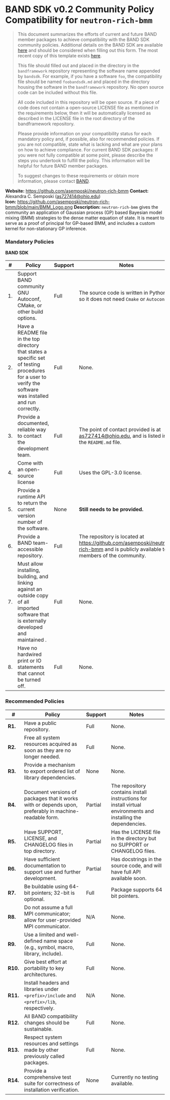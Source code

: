 # BAND SDK v0.2 Community Policy Compatibility for `neutron-rich-bmm`


> This document summarizes the efforts of current and future BAND member packages to achieve compatibility with the BAND SDK community policies.  Additional details on the BAND SDK are available [here](https://raw.githubusercontent.com/bandframework/bandframework/main/resources/sdkpolicies/bandsdk.md) and should be considered when filling out this form. The most recent copy of this template exists [here](https://raw.githubusercontent.com/bandframework/bandframework/main/resources/sdkpolicies/template.md).
>
> This file should filled out and placed in the directory in the `bandframework` repository representing the software name appended by `bandsdk`.  For example, if you have a software `foo`, the compatibility file should be named `foobandsdk.md` and placed in the directory housing the software in the `bandframework` repository. No open source code can be included without this file.
>
> All code included in this repository will be open source.  If a piece of code does not contain a open-source LICENSE file as mentioned in the requirements below, then it will be automatically licensed as described in the LICENSE file in the root directory of the bandframework repository.
>
> Please provide information on your compatibility status for each mandatory policy and, if possible, also for recommended policies. If you are not compatible, state what is lacking and what are your plans on how to achieve compliance. For current BAND SDK packages: If you were not fully compatible at some point, please describe the steps you undertook to fulfill the policy. This information will be helpful for future BAND member packages.
>
> To suggest changes to these requirements or obtain more information, please contact [BAND](https://bandframework.github.io/team).

<!-- #region -->
**Website:** https://github.com/asemposki/neutron-rich-bmm 
**Contact:** Alexandra C. Semposki (<as727414@ohio.edu>)    
**Icon:** https://github.com/asemposki/neutron-rich-bmm/blob/main/BMM_Logo.png
**Description:** `neutron-rich-bmm` gives the community an application of Gaussian process (GP) based Bayesian model mixing (BMM) strategies to the dense matter equation of state. It is meant to serve as a proof of principal for GP-based BMM, and includes a custom kernel for non-stationary GP inference. 

### Mandatory Policies

**BAND SDK**

| # | Policy                 |Support| Notes                                                                                                                                                        |
|---|-----------------------|-------|--------------------------------------------------------------------------------------------------------------------------------------------------------------|
| 1. | Support BAND community GNU Autoconf, CMake, or other build options. |Full| The source code is written in Python, so it does not need `Cmake` or `Autoconf`                                                                              
| 2. | Have a README file in the top directory that states a specific set of testing procedures for a user to verify the software was installed and run correctly. |Full| None.                                                                                                                                                        |
| 3. | Provide a documented, reliable way to contact the development team. |Full| The point of contact provided is at <as727414@ohio.edu>, and is listed in the `README.md` file.                                                                                    |
| 4. | Come with an open-source license |Full| Uses the GPL-3.0 license.                                                                                                                                        |
| 5. | Provide a runtime API to return the current version number of the software. |None| **Still needs to be provided.**                                                                                                                                                    |
| 6. | Provide a BAND team-accessible repository. |Full| The repository is located at https://github.com/asemposki/neutron-rich-bmm and is publicly available to all members of the community. |
| 7. | Must allow installing, building, and linking against an outside copy of all imported software that is externally developed and maintained .|Full| None.                                                                                                                                                        |
| 8. |  Have no hardwired print or IO statements that cannot be turned off. |Full| None.                                                                                                                                                        |


### Recommended Policies

| # | Policy                 | Support | Notes                                                                                                          |
|---|------------------------|---------|----------------------------------------------------------------------------------------------------------------|
|**R1.**| Have a public repository. | Full    | None.                                                                                                          |
|**R2.**| Free all system resources acquired as soon as they are no longer needed. | Full    | None.                                                                                                          |
|**R3.**| Provide a mechanism to export ordered list of library dependencies. | None    | None.                                                                                                          |
|**R4.**| Document versions of packages that it works with or depends upon, preferably in machine-readable form.  | Partial | The repository contains install instructions for install virtual environments and installing the dependencies. |
|**R5.**| Have SUPPORT, LICENSE, and CHANGELOG files in top directory.  | Partial | Has the LICENSE file in the directory but no SUPPORT or CHANGELOG files.                                                                   |
|**R6.**| Have sufficient documentation to support use and further development.  | Partial | Has docstrings in the source code, and will have full API available soon.                                                                       |
|**R7.**| Be buildable using 64-bit pointers; 32-bit is optional. | Full    | Package supports 64 bit pointers.                                                            |
|**R8.**| Do not assume a full MPI communicator; allow for user-provided MPI communicator. | N/A     | None.                                                                                                          |
|**R9.**| Use a limited and well-defined name space (e.g., symbol, macro, library, include). | Full    | None.                                                                                                          |
|**R10.**| Give best effort at portability to key architectures. | Full    | None.                                                                                                          |
|**R11.**| Install headers and libraries under `<prefix>/include` and `<prefix>/lib`, respectively. | N/A     | None.                                                                                                          |
|**R12.**| All BAND compatibility changes should be sustainable. | Full    | None.                                                                                                          |
|**R13.**| Respect system resources and settings made by other previously called packages. | Full    | None.                                                                                                          |
|**R14.**| Provide a comprehensive test suite for correctness of installation verification. | None | Currently no testing available.                                     |
<!-- #endregion -->
